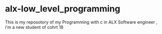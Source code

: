 # alx-low_level_programming
This is my reposotory of my Programming with c in ALX Software engineer , i'm a new student of cohrt 18
